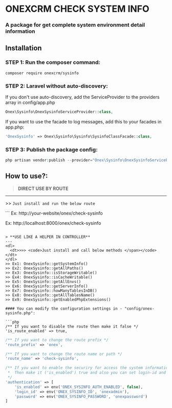 # ONEXCRM CHECK SYSTEM INFO

### A package for get complete system environment detail information

## Installation

### STEP 1: Run the composer command:

```shell
composer require onexcrm/sysinfo
```

### STEP 2: Laravel without auto-discovery:

If you don't use auto-discovery, add the ServiceProvider to the providers array in config/app.php

```php
Onex\Sysinfo\OnexSysinfoServiceProvider::class,
```

If you want to use the facade to log messages, add this to your facades in app.php:

```php
'OnexSysinfo' => Onex\Sysinfo\Sysinfo\SysinfoClassFacade::class,
```

### STEP 3: Publish the package config:

```php
php artisan vendor:publish --provider="Onex\Sysinfo\OnexSysinfoServiceProvider" --force
```

## How to use?:

> **DIRECT USE BY ROUTE**
---
<dl>
  <dt>>> <code>Just install and run the below route </span></code></dt>
</dl>
```
Ex: http://your-website/onex/check-sysinfo

Ex: http://localhost:8000/onex/check-sysinfo
```

> **USE LIKE A HELPER IN CONTROLLER**
---
<dl>
  <dt>>>> <code>Just install and call below methods </span></code></dt>
</dl>
>> Ex1: OnexSysinfo::getSystemInfo()
>> Ex2: OnexSysinfo::getAllPaths()
>> Ex3: OnexSysinfo::isStorageWritable()
>> Ex4: OnexSysinfo::isCacheWritable()
>> Ex5: OnexSysinfo::getAllEnvs()
>> Ex6: OnexSysinfo::getServerInfo()
>> Ex7: OnexSysinfo::howManyTablesInDB()
>> Ex8: OnexSysinfo::getAllTablesName()
>> Ex9: OnexSysinfo::getEnabledPhpExtensions()

#### You can modify the configuration settings in - "config/onex-sysinfo.php":

```php
/** If you want to disable the route then make it false */
'is_route_enabled' => true,
```

```php
/** If you want to change the route prefix */
'route_prefix' => 'onex',
```

```php
/** If you want to change the route name or path */
'route_name' => 'check-sysinfo',
```

```php
/** If you want to enable the securiry for access the system information
 *  Then make it ('is_enabled') true and also you can set login-id and password 
 */
'authentication' => [
    'is_enabled' => env('ONEX_SYSINFO_AUTH_ENABLED', false),
    'login_id' => env('ONEX_SYSINFO_ID', 'onexadmin'),
    'password' => env('ONEX_SYSINFO_PASSWORD', 'onexpassword')
]
```